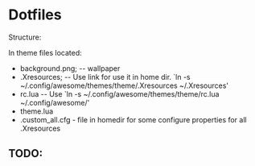 # Dotfiles

Structure:

In theme files located: 

- background.png; -- wallpaper
- .Xresources; -- Use link for use it in home dir. `ln -s ~/.config/awesome/themes/theme/.Xresources ~/.Xresources'
- rc.lua -- Use `ln -s ~/.config/awesome/themes/theme/rc.lua ~/.config/awesome/'
- theme.lua 
- .custom_all.cfg - file in homedir for some configure properties for all .Xresources

## TODO:

